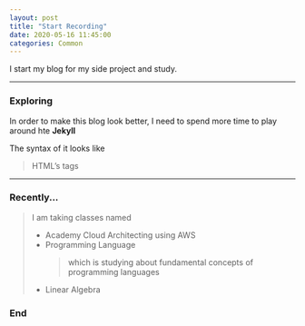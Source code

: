 ```yaml
---
layout: post
title: "Start Recording"
date: 2020-05-16 11:45:00
categories: Common
---
```

<p>I start my blog for my side project and study.</p> 

<hr />
<h3>Exploring</h3>
<p>In order to make this blog look better, I need to spend more time to play around hte <strong>Jekyll</strong></p>
<p>The syntax of it looks like</p>
<blockquote><p>HTML&rsquo;s tags</p></blockquote>

<hr />
<h3>Recently...</h3>
<blockquote>
    <p>I am taking classes named</p>
    <ul>
        <li>Academy Cloud Architecting using AWS</li>
        <li>Programming Language<blockquote>which is studying about fundamental concepts of programming languages</blockquote></li>
        <li>Linear Algebra</li>
    </ul>
</blockquote>

### End